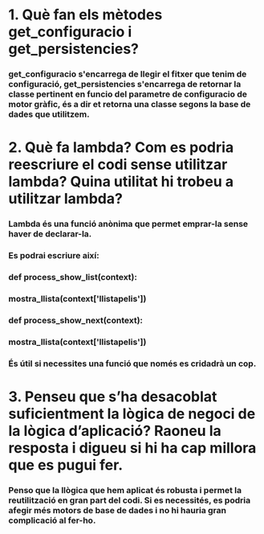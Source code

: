 # 1. Què fan els mètodes get_configuracio i get_persistencies?
### get_configuracio s'encarrega de llegir el fitxer que tenim de configuració, get_persistencies s'encarrega de retornar la classe pertinent en funcio del parametre de configuracio de motor gràfic, és a dir et retorna una classe segons la base de dades que utilitzem.


# 2. Què fa lambda? Com es podria reescriure el codi sense utilitzar lambda? Quina utilitat hi trobeu a utilitzar lambda?
### Lambda és una funció anònima que permet emprar-la sense haver de declarar-la. 
### Es podrai escriure així: 
### def process_show_list(context):
###      mostra_llista(context['llistapelis'])
### 
###  def process_show_next(context):
###     mostra_llista(context['llistapelis'])
###
### És útil si necessites una funció que només es cridadrà un cop.

# 3. Penseu que s’ha desacoblat suficientment la lògica de negoci de la lògica d’aplicació? Raoneu la resposta i digueu si hi ha cap millora que es pugui fer. 
### Penso que la llògica que hem aplicat és robusta i permet la reutilització en gran part del codi. Si es necessités, es podria afegir més motors de base de dades i no hi hauria gran complicació al fer-ho.
